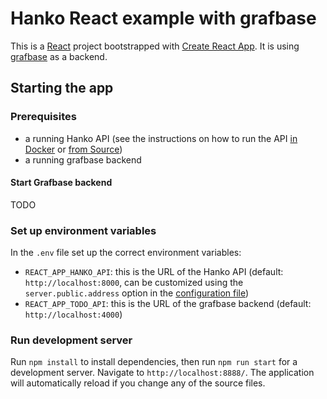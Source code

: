 # Hanko React example with grafbase

This is a [React](https://reactjs.org/) project bootstrapped with [Create React App](https://github.com/facebook/create-react-app).
It is using [grafbase](https://grafbase.com) as a backend.

## Starting the app

### Prerequisites

- a running Hanko API (see the instructions on how to run the API [in Docker](../../backend/README.md#Docker) or [from Source](../../backend/README.md#from-source))
- a running grafbase backend

#### Start Grafbase backend
TODO

### Set up environment variables

In the `.env` file set up the correct environment variables:

- `REACT_APP_HANKO_API`: this is the URL of the Hanko API (default: `http://localhost:8000`, can be customized using the `server.public.address` option in the [configuration file](../../backend/docs/Config.md))
- `REACT_APP_TODO_API`: this is the URL of the grafbase backend (default: `http://localhost:4000`)

### Run development server

Run `npm install` to install dependencies, then run `npm run start` for a development server. Navigate to `http://localhost:8888/`. The application will automatically reload if you change any of the source files.
